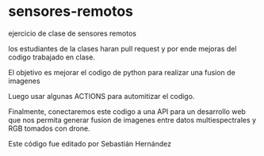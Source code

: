 # sensores-remotos
ejercicio de clase de sensores remotos


los estudiantes de la clases haran pull request y por ende mejoras del codigo trabajado en clase.

El objetivo es mejorar el codigo de python para realizar una fusion de imagenes

Luego usar algunas ACTIONS para automitizar el codigo.

Finalmente, conectaremos este codigo a una API para un desarrollo web que nos permita generar fusion de imagenes entre datos multiespectrales  y RGB tomados con drone. 

Este código fue editado por Sebastián Hernández
